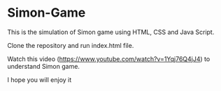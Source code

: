 # Simon-Game
This is the simulation of Simon game using HTML, CSS and Java Script.


Clone the repository and run index.html file.

Watch this video (https://www.youtube.com/watch?v=1Yqj76Q4jJ4) to understand Simon game.

I hope you will enjoy it
